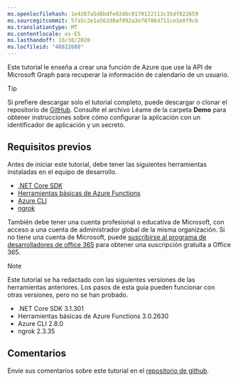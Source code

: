 ```yaml
---
ms.openlocfilehash: 1e4267a5d8bdfe02dbc0170122113c35df822659
ms.sourcegitcommit: 57a5c2e1a562d8af092a3e78786d711ce1e8f9cb
ms.translationtype: MT
ms.contentlocale: es-ES
ms.lasthandoff: 10/30/2020
ms.locfileid: "48822688"
---
```

<!-- markdownlint-disable MD002 MD041 -->

Este tutorial le enseña a crear una función de Azure que use la API de Microsoft Graph para recuperar la información de calendario de un usuario.

> [!TIP]
> Si prefiere descargar solo el tutorial completo, puede descargar o clonar el repositorio de [GitHub](https://github.com/microsoftgraph/msgraph-training-azurefunction-csharp). Consulte el archivo Léame de la carpeta **Demo** para obtener instrucciones sobre cómo configurar la aplicación con un identificador de aplicación y un secreto.

## <a name="prerequisites"></a>Requisitos previos

Antes de iniciar este tutorial, debe tener las siguientes herramientas instaladas en el equipo de desarrollo.

- [.NET Core SDK](https://dotnet.microsoft.com/download)
- [Herramientas básicas de Azure Functions](https://docs.microsoft.com/azure/azure-functions/functions-run-local)
- [Azure CLI](https://docs.microsoft.com/cli/azure/install-azure-cli)
- [ngrok](https://ngrok.com/)

También debe tener una cuenta profesional o educativa de Microsoft, con acceso a una cuenta de administrador global de la misma organización. Si no tiene una cuenta de Microsoft, puede [suscribirse al programa de desarrolladores de office 365](https://developer.microsoft.com/office/dev-program) para obtener una suscripción gratuita a Office 365.

> [!NOTE]
> Este tutorial se ha redactado con las siguientes versiones de las herramientas anteriores. Los pasos de esta guía pueden funcionar con otras versiones, pero no se han probado.
>
> - .NET Core SDK 3.1.301
> - Herramientas básicas de Azure Functions 3.0.2630
> - Azure CLI 2.8.0
> - ngrok 2.3.35

## <a name="feedback"></a>Comentarios

Envíe sus comentarios sobre este tutorial en el [repositorio de github](https://github.com/microsoftgraph/msgraph-training-azurefunction-csharp).
